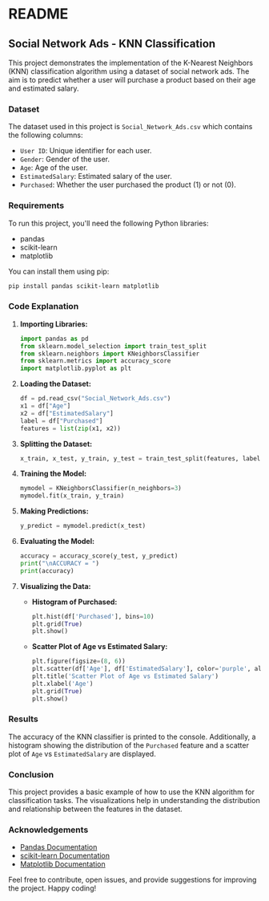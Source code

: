 # README

## Social Network Ads - KNN Classification

This project demonstrates the implementation of the K-Nearest Neighbors (KNN) classification algorithm using a dataset of social network ads. The aim is to predict whether a user will purchase a product based on their age and estimated salary.

### Dataset

The dataset used in this project is `Social_Network_Ads.csv` which contains the following columns:
- `User ID`: Unique identifier for each user.
- `Gender`: Gender of the user.
- `Age`: Age of the user.
- `EstimatedSalary`: Estimated salary of the user.
- `Purchased`: Whether the user purchased the product (1) or not (0).

### Requirements

To run this project, you'll need the following Python libraries:
- pandas
- scikit-learn
- matplotlib

You can install them using pip:
```bash
pip install pandas scikit-learn matplotlib
```

### Code Explanation

1. **Importing Libraries:**
   ```python
   import pandas as pd
   from sklearn.model_selection import train_test_split
   from sklearn.neighbors import KNeighborsClassifier
   from sklearn.metrics import accuracy_score
   import matplotlib.pyplot as plt
   ```

2. **Loading the Dataset:**
   ```python
   df = pd.read_csv("Social_Network_Ads.csv")
   x1 = df["Age"]
   x2 = df["EstimatedSalary"]
   label = df["Purchased"]
   features = list(zip(x1, x2))
   ```

3. **Splitting the Dataset:**
   ```python
   x_train, x_test, y_train, y_test = train_test_split(features, label, test_size=0.20)
   ```

4. **Training the Model:**
   ```python
   mymodel = KNeighborsClassifier(n_neighbors=3)
   mymodel.fit(x_train, y_train)
   ```

5. **Making Predictions:**
   ```python
   y_predict = mymodel.predict(x_test)
   ```

6. **Evaluating the Model:**
   ```python
   accuracy = accuracy_score(y_test, y_predict)
   print("\nACCURACY = ")
   print(accuracy)
   ```

7. **Visualizing the Data:**
   - **Histogram of Purchased:**
     ```python
     plt.hist(df['Purchased'], bins=10)
     plt.grid(True)
     plt.show()
     ```

   - **Scatter Plot of Age vs Estimated Salary:**
     ```python
     plt.figure(figsize=(8, 6))
     plt.scatter(df['Age'], df['EstimatedSalary'], color='purple', alpha=0.5)
     plt.title('Scatter Plot of Age vs Estimated Salary')
     plt.xlabel('Age')
     plt.grid(True)
     plt.show()
     ```

### Results

The accuracy of the KNN classifier is printed to the console. Additionally, a histogram showing the distribution of the `Purchased` feature and a scatter plot of `Age` vs `EstimatedSalary` are displayed.

### Conclusion

This project provides a basic example of how to use the KNN algorithm for classification tasks. The visualizations help in understanding the distribution and relationship between the features in the dataset.

### Acknowledgements

- [Pandas Documentation](https://pandas.pydata.org/docs/)
- [scikit-learn Documentation](https://scikit-learn.org/stable/documentation.html)
- [Matplotlib Documentation](https://matplotlib.org/stable/contents.html)

Feel free to contribute, open issues, and provide suggestions for improving the project. Happy coding!

